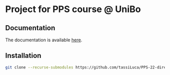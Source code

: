 # Project for PPS course @ UniBo

## Documentation

The documentation is available [here](https://tassiluca.github.io/PPS-22-direct-style-experiments/).

## Installation

```bash
git clone --recurse-submodules https://github.com/tassiLuca/PPS-22-direct-style-experiments.git direct-style-experiments
```

